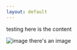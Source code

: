 ```yaml
---
layout: default
---
```


testing here is the content

![image](http://danaamundsen.site44.com/images/splash.png "splash image")
there's an image
